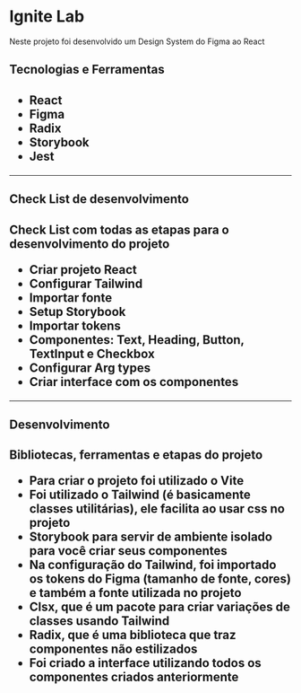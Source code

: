 <h1>Ignite Lab</h1>
<p>Neste projeto foi desenvolvido um Design System do Figma ao React</p>

<h2>Tecnologias e Ferramentas<h2>

<ul>
  <li>React</li>
  <li>Figma</li>
  <li>Radix</li>
  <li>Storybook</li>
  <li>Jest</li>
</ul>
<hr>

<h2>Check List de desenvolvimento<h2>
<p>Check List com todas as etapas para o desenvolvimento do projeto</p>

<ul>
  <li>Criar projeto React</li>
  <li>Configurar Tailwind</li>
  <li>Importar fonte</li>
  <li>Setup Storybook</li>
  <li>Importar tokens</li>
  <li>Componentes: Text, Heading, Button, TextInput e Checkbox</li>
  <li>Configurar Arg types</li>
  <li>Criar interface com os componentes</li>
</ul>
<hr>

<h2>Desenvolvimento<h2>
<p>Bibliotecas, ferramentas e etapas do projeto</p>

<ul>
  <li>Para criar o projeto foi utilizado o Vite</li>
  <li>Foi utilizado o Tailwind (é basicamente classes utilitárias), ele facilita ao usar css no projeto</li>
  <li>Storybook para servir de ambiente isolado para você criar seus componentes</li>
  <li>Na configuração do Tailwind, foi importado os tokens do Figma (tamanho de fonte, cores) e também a fonte utilizada no projeto</li>
  <li>Clsx, que é um pacote para criar variações de classes usando Tailwind</li>
  <li>Radix, que é uma biblioteca que traz componentes não estilizados</li>
  <li>Foi criado a interface utilizando todos os componentes criados anteriormente</li>
</ul>
